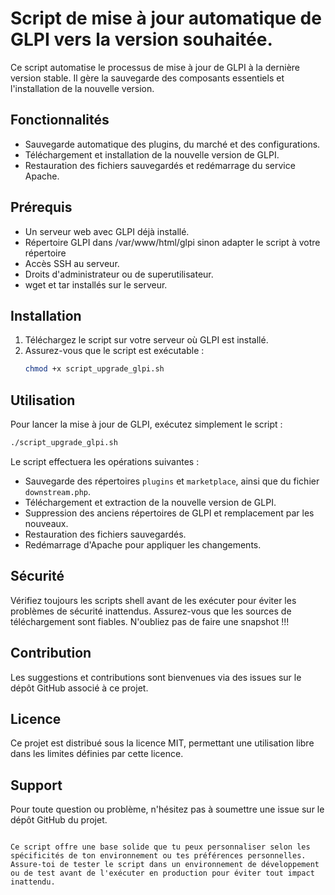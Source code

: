 # Script de mise à jour automatique de GLPI vers la version souhaitée.

Ce script automatise le processus de mise à jour de GLPI à la dernière version stable. Il gère la sauvegarde des composants essentiels et l'installation de la nouvelle version.

## Fonctionnalités

- Sauvegarde automatique des plugins, du marché et des configurations.
- Téléchargement et installation de la nouvelle version de GLPI.
- Restauration des fichiers sauvegardés et redémarrage du service Apache.

## Prérequis

- Un serveur web avec GLPI déjà installé.
- Répertoire GLPI dans /var/www/html/glpi sinon adapter le script à votre répertoire
- Accès SSH au serveur.
- Droits d'administrateur ou de superutilisateur.
- wget et tar installés sur le serveur.

## Installation

1. Téléchargez le script sur votre serveur où GLPI est installé.
2. Assurez-vous que le script est exécutable :
   ```bash
   chmod +x script_upgrade_glpi.sh
   ```

## Utilisation

Pour lancer la mise à jour de GLPI, exécutez simplement le script :
```bash
./script_upgrade_glpi.sh
```

Le script effectuera les opérations suivantes :
- Sauvegarde des répertoires `plugins` et `marketplace`, ainsi que du fichier `downstream.php`.
- Téléchargement et extraction de la nouvelle version de GLPI.
- Suppression des anciens répertoires de GLPI et remplacement par les nouveaux.
- Restauration des fichiers sauvegardés.
- Redémarrage d'Apache pour appliquer les changements.

## Sécurité

Vérifiez toujours les scripts shell avant de les exécuter pour éviter les problèmes de sécurité inattendus. Assurez-vous que les sources de téléchargement sont fiables. N'oubliez pas de faire une snapshot !!!

## Contribution

Les suggestions et contributions sont bienvenues via des issues sur le dépôt GitHub associé à ce projet.

## Licence

Ce projet est distribué sous la licence MIT, permettant une utilisation libre dans les limites définies par cette licence.

## Support

Pour toute question ou problème, n'hésitez pas à soumettre une issue sur le dépôt GitHub du projet.

```

Ce script offre une base solide que tu peux personnaliser selon les spécificités de ton environnement ou tes préférences personnelles. Assure-toi de tester le script dans un environnement de développement ou de test avant de l'exécuter en production pour éviter tout impact inattendu.
